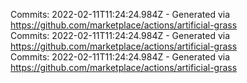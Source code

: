 Commits: 2022-02-11T11:24:24.984Z - Generated via https://github.com/marketplace/actions/artificial-grass
<br>
Commits: 2022-02-11T11:24:24.984Z - Generated via https://github.com/marketplace/actions/artificial-grass
<br>
Commits: 2022-02-11T11:24:24.984Z - Generated via https://github.com/marketplace/actions/artificial-grass
<br>
